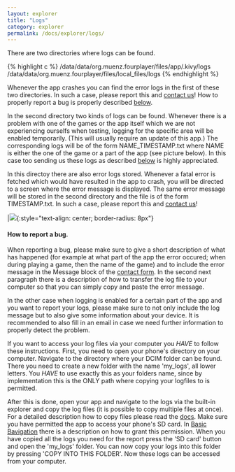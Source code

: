 ```yaml
---
layout: explorer
title: "Logs"
category: explorer
permalink: /docs/explorer/logs/
---
```


There are two directories where logs can be found.

{% highlight c %}
/data/data/org.muenz.fourplayer/files/app/.kivy/logs
/data/data/org.muenz.fourplayer/files/local_files/logs
{% endhighlight %}

Whenever the app crashes you can find the error logs in the first of these two directories. In such a case, please report this and [contact us]({{site.baseurl|append:"/contact/"}})! How to properly report a bug is properly described [below](#how-to-report-a-bug).

In the second directory two kinds of logs can be found. Whenever there is a problem with one of the games or the app itself which we are not experiencing ourselfs when testing, logging for the specific area will be enabled temporarily. (This will usually require an update of this app.) The corresponding logs will be of the form NAME_TIMESTAMP.txt where NAME is either the one of the game or a part of the app (see picture below). In this case too sending us these logs as described [below](#how-to-report-a-bug) is highly appreciated.

In this directoy there are also error logs stored. Whenever a fatal error is fetched which would have resulted in the app to crash, you will be directed to a screen where the error message is displayed. The same error message will be stored in the second directory and the file is of the form TIMESTAMP.txt. In such a case, please report this and [contact us]({{site.baseurl|append:"/contact/"}})!

|![]({{site.baseurl|append:"/assets/img/logs.jpg"}}){:style="text-align: center; border-radius: 8px"}

#### How to report a bug.

When reporting a bug, please make sure to give a short description of what has happened (for example at what part of the app the error occured; when during playing a game, then the name of the game) and to include the error message in the Message block of the [contact form]({{site.baseurl|append:"/contact/"}}). In the second next paragraph there is a description of how to transfer the log file to your computer so that you can simply copy and paste the error message.

In the other case when logging is enabled for a certain part of the app and you want to report your logs, please make sure to not only include the log message but to also give some information about your device. It is recommended to also fill in an email in case we need further information to properly detect the problem.

If you want to access your log files via your computer you _HAVE_ to follow these instructions. First, you need to open your phone's directory on your computer. Navigate to the directory where your DCIM folder can be found. There you need to create a new folder with the name 'my_logs', all lower letters. You _HAVE_ to use exactly this as your folders name, since by implementation this is the ONLY path where copying your logfiles to is permitted.

After this is done, open your app and navigate to the logs via the built-in explorer and copy the log files (it is possible to copy multiple files at once). For a detailed description how to copy files please read the [docs]({{site.baseurl|append:"/docs/#3-explorer"}}). Make sure you have permitted the app to access your phone's SD card. In [Basic Bavigation]({{site.baseurl|append:"/docs/explorer/basic_navigation"}}) there is a description on how to grant this permission. When you have copied all the logs you need for the report press the 'SD card' button and open the 'my_logs' folder. You can now copy your logs into this folder by pressing 'COPY INTO THIS FOLDER'. Now these logs can be accessed from your computer.
